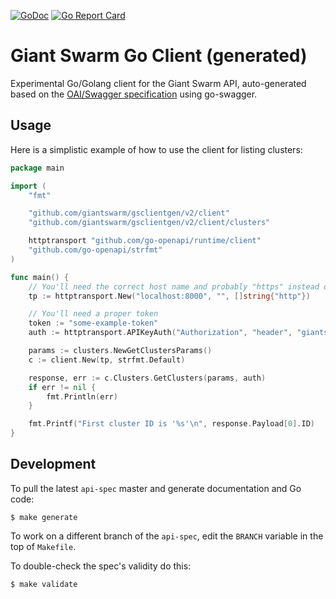 [![GoDoc](https://godoc.org/github.com/giantswarm/gsclientgen?status.svg)](https://godoc.org/github.com/giantswarm/gsclientgen)
[![Go Report Card](https://goreportcard.com/badge/github.com/giantswarm/gsclientgen)](https://goreportcard.com/report/github.com/giantswarm/gsclientgen)

# Giant Swarm Go Client (generated)

Experimental Go/Golang client for the Giant Swarm API, auto-generated based on the [OAI/Swagger specification](https://github.com/giantswarm/api-spec) using go-swagger.

## Usage

Here is a simplistic example of how to use the client for listing clusters:

```go
package main

import (
	"fmt"

	"github.com/giantswarm/gsclientgen/v2/client"
	"github.com/giantswarm/gsclientgen/v2/client/clusters"

	httptransport "github.com/go-openapi/runtime/client"
	"github.com/go-openapi/strfmt"
)

func main() {
	// You'll need the correct host name and probably "https" instead of "http"
	tp := httptransport.New("localhost:8000", "", []string{"http"})

	// You'll need a proper token
	token := "some-example-token"
	auth := httptransport.APIKeyAuth("Authorization", "header", "giantswarm " + token))

	params := clusters.NewGetClustersParams()
	c := client.New(tp, strfmt.Default)

	response, err := c.Clusters.GetClusters(params, auth)
	if err != nil {
		fmt.Println(err)
	}

	fmt.Printf("First cluster ID is '%s'\n", response.Payload[0].ID)
}
```

## Development

To pull the latest `api-spec` master and generate documentation and Go code:

```nohighlight
$ make generate
```

To work on a different branch of the `api-spec`, edit the `BRANCH` variable in the top of `Makefile`.

To double-check the spec's validity do this:

```nohighlight
$ make validate
```
